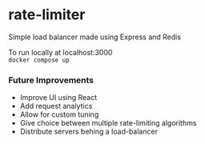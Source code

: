 # rate-limiter

Simple load balancer made using Express and Redis

To run locally at localhost:3000 <br/>
`docker compose up`

### Future Improvements

-   Improve UI using React
-   Add request analytics
-   Allow for custom tuning
-   Give choice between multiple rate-limiting algorithms
-   Distribute servers behing a load-balancer
